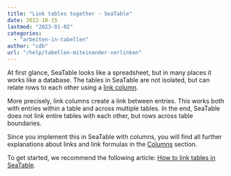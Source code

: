 ```yaml
---
title: "Link tables together - SeaTable"
date: 2022-10-15
lastmod: "2023-01-02"
categories: 
  - "arbeiten-in-tabellen"
author: "cdb"
url: "/help/tabellen-miteinander-verlinken"
---
```


At first glance, SeaTable looks like a spreadsheet, but in many places it works like a database. The tables in SeaTable are not isolated, but can relate rows to each other using a [link column](https://seatable.io/en/docs/verknuepfungen/wie-man-tabellen-in-seatable-miteinander-verknuepft/).

More precisely, link columns create a link between entries. This works both with entries within a table and across multiple tables. In the end, SeaTable does not link entire tables with each other, but rows across table boundaries.

Since you implement this in SeaTable with columns, you will find all further explanations about links and link formulas in the [Columns](https://seatable.io/en/docs-category/spalten/) section.

To get started, we recommend the following article: [How to link tables in SeaTable](https://seatable.io/en/docs/verknuepfungen/wie-man-tabellen-in-seatable-miteinander-verknuepft/).
